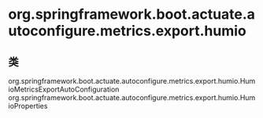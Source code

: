 # org.springframework.boot.actuate.autoconfigure.metrics.export.humio

## 类

org.springframework.boot.actuate.autoconfigure.metrics.export.humio.HumioMetricsExportAutoConfiguration
org.springframework.boot.actuate.autoconfigure.metrics.export.humio.HumioProperties




